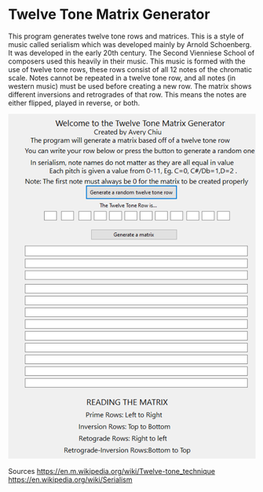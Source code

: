 # Twelve Tone Matrix Generator
This program generates twelve tone rows and matrices. This is a style of music called serialism which was developed mainly by
Arnold Schoenberg. It was developed in the early 20th century. The Second Vienniese School of composers used this heavily in their music. This music is formed with the use of twelve tone rows, these rows consist of all 12 notes of the chromatic scale. Notes cannot be repeated in a twelve tone row, and all notes (in western music) must be used before creating a new row. The matrix shows different inversions and retrogrades of that row. This means the notes are either flipped, played in reverse, or both.

![TwelveToneMatrixGenerator](twelvetone.png)

Sources
https://en.m.wikipedia.org/wiki/Twelve-tone_technique
https://en.wikipedia.org/wiki/Serialism

